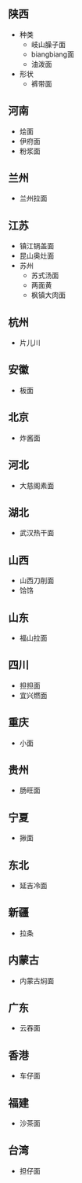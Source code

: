 ## 陕西
* 种类
  * 岐山臊子面
  * biangbiang面
  * 油泼面
* 形状
  * 裤带面

## 河南
* 烩面
* 伊府面
* 粉浆面

## 兰州
* 兰州拉面

## 江苏
* 镇江锅盖面
* 昆山奥灶面
* 苏州
  * 苏式汤面
  * 两面黄
  * 枫镇大肉面

## 杭州
* 片儿川

## 安徽
* 板面

## 北京
* 炸酱面

## 河北
* 大慈阁素面

## 湖北
* 武汉热干面

## 山西
* 山西刀削面
* 饸饹

## 山东
* 福山拉面

## 四川
* 担担面
* 宜兴燃面

## 重庆
* 小面

## 贵州
* 肠旺面

## 宁夏
* 揪面

## 东北
* 延吉冷面

## 新疆
* 拉条

## 内蒙古
* 内蒙古焖面

## 广东
* 云吞面

## 香港
* 车仔面

## 福建
* 沙茶面

## 台湾
* 担仔面
